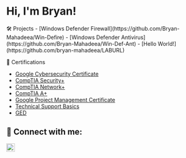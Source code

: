 <h1>Hi, I'm Bryan!</h1>
<h></h>🛠️ Projects</h2>
- [Windows Defender Firewall](https://github.com/Bryan-Mahadeea/Win-Defire)
- [Windows Defender Antivirus](https://github.com/Bryan-Mahadeea/Win-Def-Ant)
- [Hello World!](https://github.com/bryan-mahadeea/LABURL)

<h>📃 Certifications</h2>
- [Google Cybersecurity Certificate](https://www.credly.com/badges/0c01399e-51b2-4e73-b712-fb6e497fc94d/public_url)
- [CompTIA Security+](https://www.credly.com/badges/56625440-2d5a-471f-82ee-b1281ce461c5/public_url)
- [CompTIA Network+](https://www.credly.com/badges/4f599384-decf-4a58-9911-1dd065942026/public_url)
- [CompTIA A+](https://www.credly.com/badges/fc04431f-46db-4105-99cf-ed58a1d3224c/public_url)
- [Google Project Management Certificate](https://www.credly.com/badges/8770cccb-5673-49fc-be23-01cfb2dd302c/public_url)
- [Technical Support Basics](https://www.credly.com/badges/cc8b15be-b5b4-42de-8569-afb240d31b7a/public_url)
- [GED](https://www.credly.com/badges/b434e5ba-f864-49ad-8f66-0969dc48023c/public_url)

<h2> 🤳 Connect with me:</h2>


[<img align="left" alt="JoshMadakor | LinkedIn" width="22px" src="https://cdn.jsdelivr.net/npm/simple-icons@v3/icons/linkedin.svg" />][linkedin]



[linkedin]:https://www.linkedin.com/in/bryan-mahadeea

<!--
**joshmadakor1/joshmadakor1** is a ✨ _special_ ✨ repository because its `README.md` (this file) appears on your GitHub profile.

Here are some ideas to get you started:

- 🔭 I’m currently working on ...
- 🌱 I’m currently learning ...
- 👯 I’m looking to collaborate on ...
- 🤔 I’m looking for help with ...
- 💬 Ask me about ...
- 📫 How to reach me: ...
- 😄 Pronouns: ...
- ⚡ Fun fact: ...
-->
